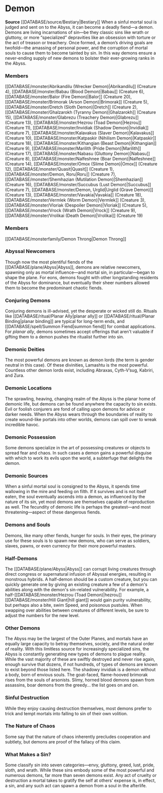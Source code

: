 ﻿---
creature_family: Demon
id: '28'
name: Demon
rarity: Common
rus_type_level: null
source: '[[DATABASE/source/Bestiary|Bestiary]]'
trait: null
type: Creature Family

---
# Demon

**Source** [[DATABASE/source/Bestiary|Bestiary]]
When a sinful mortal soul is judged and sent on to the Abyss, it can become a deadly fiend—a demon. Demons are living incarnations of sin—be they classic sins like wrath or gluttony, or more “specialized” depravities like an obsession with torture or the act of treason or treachery. Once formed, a demon’s driving goals are twofold—the amassing of personal power, and the corruption of mortal souls to cause them to become tainted by sin. In this way demons ensure a never-ending supply of new demons to bolster their ever-growing ranks in the Abyss.

### Members

[[DATABASE/monster/Abrikandilu (Wrecker Demon)|Abrikandilu]] (Creature 4), [[DATABASE/monster/Babau (Blood Demon)|Babau]] (Creature 6), [[DATABASE/monster/Balor (Fire Demon)|Balor]] (Creature 20), [[DATABASE/monster/Brimorak (Arson Demon)|Brimorak]] (Creature 5), [[DATABASE/monster/Dretch (Sloth Demon)|Dretch]] (Creature 2), [[DATABASE/monster/Ghalzarokh (Tyranny Demon)|Ghalzarokh]] (Creature 15), [[DATABASE/monster/Glabrezu (Treachery Demon)|Glabrezu]] (Creature 13), [[DATABASE/monster/Hezrou (Toad Demon)|Hezrou]] (Creature 11), [[DATABASE/monster/Invidiak (Shadow Demon)|Invidiak]] (Creature 7), [[DATABASE/monster/Kalavakus (Slaver Demon)|Kalavakus]] (Creature 10), [[DATABASE/monster/Katpaskir (Nihilism Demon)|Katpaskir]] (Creature 18), [[DATABASE/monster/Kithangian (Beast Demon)|Kithangian]] (Creature 9), [[DATABASE/monster/Marilith (Pride Demon)|Marilith]] (Creature 17), [[DATABASE/monster/Nabasu (Gluttony Demon)|Nabasu]] (Creature 8), [[DATABASE/monster/Nalfeshnee (Boar Demon)|Nalfeshnee]] (Creature 14), [[DATABASE/monster/Omox (Slime Demon)|Omox]] (Creature 12), [[DATABASE/monster/Quasit|Quasit]] (Creature 1), [[DATABASE/monster/Demon, Roru|Roru]] (Creature 7), [[DATABASE/monster/Shemhazian (Mutilation Demon)|Shemhazian]] (Creature 16), [[DATABASE/monster/Succubus (Lust Demon)|Succubus]] (Creature 7), [[DATABASE/monster/Demon, Urglid|Urglid (Grave Demon)]] (Creature 13), [[DATABASE/monster/Vavakia|Vavakia]] (Creature 18), [[DATABASE/monster/Vermlek (Worm Demon)|Vermlek]] (Creature 3), [[DATABASE/monster/Vloriak (Despoiler Demon)|Vloriak]] (Creature 5), [[DATABASE/monster/Vrock (Wrath Demon)|Vrock]] (Creature 9), [[DATABASE/monster/Vrolikai (Death Demon)|Vrolikai]] (Creature 19)

### Members

[[DATABASE/monsterfamily/Demon Throng|Demon Throng]]

###  Abyssal Newcomers

Though now the most plentiful fiends of the [[DATABASE/plane/Abyss|Abyss]], demons are relative newcomers, spawning only as mortal influence—and mortal sin, in particular—began to shape the plane. For eons, demons fought with other longstanding residents of the Abyss for dominance, but eventually their sheer numbers allowed them to become the predominant chaotic fiends.

###  Conjuring Demons

Conjuring demons is ill-advised, yet the desperate or wicked still do. Rituals like [[DATABASE/ritual/Planar Ally|planar ally]] or [[DATABASE/ritual/Planar Binding|planar binding]] are typical for long-term ends, and [[DATABASE/spell/Summon Fiend|summon fiend]] for combat applications. For _planar ally_, demons sometimes accept offerings that aren't valuable if gifting them to a demon pushes the ritualist further into sin.

###  Demonic Deities

The most powerful demons are known as demon lords (the term is gender neutral in this case). Of these divinities, Lamashtu is the most powerful. Countless other demon lords exist, including Abraxas, Cyth-V’sug, Kabriri, and Zura.

###  Demonic Locations

The sprawling, heaving, changing realm of the Abyss is the planar home of demonic life, but demons can be found anywhere the capacity to sin exists. Evil or foolish conjurers are fond of calling upon demons for advice or darker needs. When the Abyss wears through the boundaries of reality to create wound-like portals into other worlds, demons can spill over to wreak incredible havoc.

###  Demonic Possession

Some demons specialize in the art of possessing creatures or objects to spread fear and chaos. In such cases a demon gains a powerful disguise with which to work its evils upon the world, a subterfuge that delights the demon.

###  Demonic Sources

When a sinful mortal soul is consigned to the Abyss, it spends time wallowing in the mire and feeding on filth. If it survives and is not itself eaten, the soul eventually ascends into a demon, as influenced by the nature of its sin, yet most demons are themselves capable of reproduction as well. The fecundity of demonic life is perhaps the greatest—and most threatening—aspect of these dangerous fiends.

###  Demons and Souls

Demons, like many other fiends, hunger for souls. In their eyes, the primary use for these souls is to spawn new demons, who can serve as soldiers, slaves, pawns, or even currency for their more powerful masters.

###  Half-Demons

The [[DATABASE/plane/Abyss|Abyss]] can corrupt living creatures through direct congress or supernatural infusion of Abyssal energies, resulting in monstrous hybrids. A half-demon should be a custom creature, but you can quickly generate one by giving an existing creature a few of a demon's abilities along with the demon's sin-related vulnerability. For example, a half-[[DATABASE/monster/Hezrou (Toad Demon)|hezrou]] [[DATABASE/monster/Hill Giant|hill giant]] would gain purity vulnerability, but perhaps also a bite, swim Speed, and poisonous pustules. When swapping over abilities between creatures of different levels, be sure to adjust the numbers for the new level.

###  Other Demons

The Abyss may be the largest of the Outer Planes, and mortals have an equally large capacity to betray themselves, society, and the natural order of reality. With this limitless source for increasingly specialized sins, the Abyss is constantly generating new types of demons to plague reality. While the vast majority of these are swiftly destroyed and never rise again, enough survive that dozens, if not hundreds, of types of demons are known to exist beyond those listed here. The shadowy invidiak is a demon without a body, born of envious souls. The goat-faced, flame-hooved brimorak rises from the souls of arsonists. Slimy, horned blood demons spawn from assassins, boar demons from the greedy... the list goes on and on.

###  Sinful Destruction

While they enjoy causing destruction themselves, most demons prefer to trick and tempt mortals into falling to sin of their own volition.

###  The Nature of Chaos

Some say that the nature of chaos inherently precludes cooperation and subtlety, but demons are proof of the fallacy of this claim.

###  What Makes a Sin?

Some classify sin into seven categories—envy, gluttony, greed, lust, pride, sloth, and wrath. While these sins embody some of the most powerful and numerous demons, far more than seven demons exist. Any act of cruelty or destruction a mortal takes to gratify the self at others’ expense is, in effect, a sin, and any such act can spawn a demon from a soul in the afterlife.
